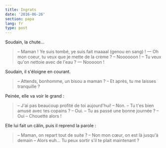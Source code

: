 ```yaml
---
title: Ingrats
date: '2016-06-26'
section: papa
lang: fr
type: post
---
```


Soudain, la chute…

<!-- more -->

> – Maman ! Ye suis tombé, ye suis fait maaaal (genou en sang) !
> — Oh mon coeur, tu veux que je mette de la crème ?
> – Noooooon !
> – Tu veux qu'on nettoie avec de l'eau ?
> — Nooooon !

Soudain, il s'éloigne en courant.

> – Attends, bonhomme, un bisou a maman ?
> – Et après, tu me laisses tranquille ?

Peinée, elle va voir le grand :

> – J'ai pas beaucoup profité de toi aujourd'hui!
> – Non.
> – Tu t'es bien amusé avec tes copains ?
> – Oui.
> – Tu as passé une bonne journée ?
> – Oui
> – Chouette alors !

Elle lui fait un câlin, puis il reprend la parole :

> – Maman, on repart tout de suite ?
> – Non mon cœur, on est là jusqu'à demain
> – Alors euh… Tu peux sortir s'il te plait maintenant ?
